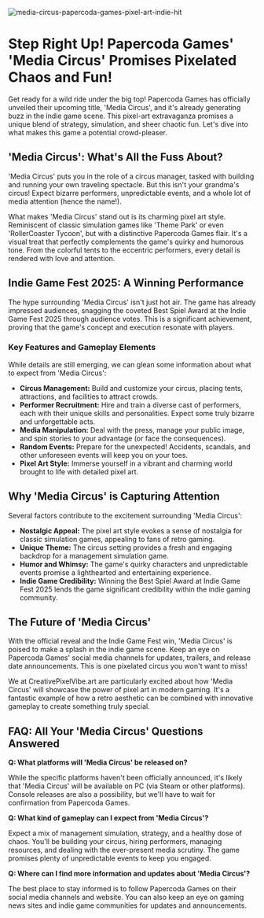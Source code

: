 ![media-circus-papercoda-games-pixel-art-indie-hit](https://images.pexels.com/photos/3723862/pexels-photo-3723862.jpeg?auto=compress&cs=tinysrgb&fit=crop&h=627&w=1200)

# Step Right Up! Papercoda Games' 'Media Circus' Promises Pixelated Chaos and Fun!

Get ready for a wild ride under the big top! Papercoda Games has officially unveiled their upcoming title, 'Media Circus', and it's already generating buzz in the indie game scene. This pixel-art extravaganza promises a unique blend of strategy, simulation, and sheer chaotic fun. Let's dive into what makes this game a potential crowd-pleaser.

## 'Media Circus': What's All the Fuss About?

'Media Circus' puts you in the role of a circus manager, tasked with building and running your own traveling spectacle. But this isn't your grandma's circus! Expect bizarre performers, unpredictable events, and a whole lot of media attention (hence the name!).

What makes 'Media Circus' stand out is its charming pixel art style. Reminiscent of classic simulation games like 'Theme Park' or even 'RollerCoaster Tycoon', but with a distinctive Papercoda Games flair. It's a visual treat that perfectly complements the game's quirky and humorous tone. From the colorful tents to the eccentric performers, every detail is rendered with love and attention.

## Indie Game Fest 2025: A Winning Performance

The hype surrounding 'Media Circus' isn't just hot air. The game has already impressed audiences, snagging the coveted Best Spiel Award at the Indie Game Fest 2025 through audience votes. This is a significant achievement, proving that the game's concept and execution resonate with players.

### Key Features and Gameplay Elements

While details are still emerging, we can glean some information about what to expect from 'Media Circus':

*   **Circus Management:** Build and customize your circus, placing tents, attractions, and facilities to attract crowds.
*   **Performer Recruitment:** Hire and train a diverse cast of performers, each with their unique skills and personalities. Expect some truly bizarre and unforgettable acts.
*   **Media Manipulation:** Deal with the press, manage your public image, and spin stories to your advantage (or face the consequences).
*   **Random Events:** Prepare for the unexpected! Accidents, scandals, and other unforeseen events will keep you on your toes.
*   **Pixel Art Style:** Immerse yourself in a vibrant and charming world brought to life with detailed pixel art.

## Why 'Media Circus' is Capturing Attention

Several factors contribute to the excitement surrounding 'Media Circus':

*   **Nostalgic Appeal:** The pixel art style evokes a sense of nostalgia for classic simulation games, appealing to fans of retro gaming.
*   **Unique Theme:** The circus setting provides a fresh and engaging backdrop for a management simulation game.
*   **Humor and Whimsy:** The game's quirky characters and unpredictable events promise a lighthearted and entertaining experience.
*   **Indie Game Credibility:** Winning the Best Spiel Award at Indie Game Fest 2025 lends the game significant credibility within the indie gaming community.

## The Future of 'Media Circus'

With the official reveal and the Indie Game Fest win, 'Media Circus' is poised to make a splash in the indie game scene. Keep an eye on Papercoda Games' social media channels for updates, trailers, and release date announcements. This is one pixelated circus you won't want to miss!

We at CreativePixelVibe.art are particularly excited about how 'Media Circus' will showcase the power of pixel art in modern gaming. It's a fantastic example of how a retro aesthetic can be combined with innovative gameplay to create something truly special.

## FAQ: All Your 'Media Circus' Questions Answered

**Q: What platforms will 'Media Circus' be released on?**

While the specific platforms haven't been officially announced, it's likely that 'Media Circus' will be available on PC (via Steam or other platforms). Console releases are also a possibility, but we'll have to wait for confirmation from Papercoda Games.

**Q: What kind of gameplay can I expect from 'Media Circus'?**

Expect a mix of management simulation, strategy, and a healthy dose of chaos. You'll be building your circus, hiring performers, managing resources, and dealing with the ever-present media scrutiny. The game promises plenty of unpredictable events to keep you engaged.

**Q: Where can I find more information and updates about 'Media Circus'?**

The best place to stay informed is to follow Papercoda Games on their social media channels and website. You can also keep an eye on gaming news sites and indie game communities for updates and announcements.
